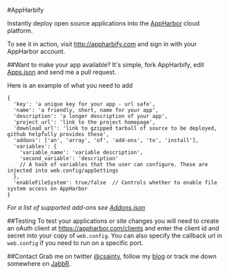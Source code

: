 #AppHarbify

Instantly deploy open source applications into the [AppHarbor](http://appharbor.com) cloud platform.

To see it in action, visit http://appharbify.com and sign in with your AppHarbor account.

##Want to make your app available?
It's simple, fork AppHarbify, edit [Apps.json](https://github.com/csainty/Apphbify/blob/master/Apphbify/Apps.json) and send me a pull request.

Here is an example of what you need to add

```
{  
  'key': 'a unique key for your app - url safe',  
  'name': 'a friendly, short, name for your app',  
  'description': 'a longer description of your app',  
  'project_url': 'link to the project homepage',  
  'download_url': 'link to gzipped tarball of source to be deployed, github helpfully provides these',  
  'addons': ['an', 'array', 'of', 'add-ons', 'to', 'install'],  
  'variables': {
    'variable_name': 'variable description',
    'second_variable': 'description'  
    // A hash of variables that the user can configure. These are injected into web.config/appSettings
  },  
  'enableFileSystem': true/false  // Controls whether to enable file system access on AppHarbor  
}  
```

*For a list of supported add-ons see [Addons.json](https://github.com/csainty/Apphbify/blob/master/Apphbify/Addons.json)*

##Testing
To test your applications or site changes you will need to create an oAuth client at https://appharbor.com/clients and enter the client id and secret into your copy of `web.config`. You can also specify the callback url in `web.config` if you need to run on a specific port.

##Contact
Grab me on twitter [@csainty](http://twitter.com/csainty), follow my [blog](http://blog.csainty.com) or track me down somewhere on [JabbR](http://jabbr.net).
